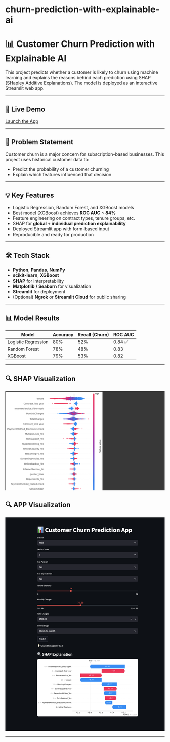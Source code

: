 # churn-prediction-with-explainable-ai
# 📊 Customer Churn Prediction with Explainable AI

This project predicts whether a customer is likely to churn using machine learning and explains the reasons behind each prediction using SHAP (SHapley Additive Explanations). The model is deployed as an interactive Streamlit web app.

---

## 🚀 Live Demo

[Launch the App](https://churn-prediction-with-explainable-ai-hnkr5odzsqfkadua39xujq.streamlit.app/)


---

## 🧠 Problem Statement

Customer churn is a major concern for subscription-based businesses. This project uses historical customer data to:

- Predict the probability of a customer churning
- Explain which features influenced that decision

---

## 💡 Key Features

- Logistic Regression, Random Forest, and XGBoost models
- Best model (XGBoost) achieves **ROC AUC ~ 84%**
- Feature engineering on contract types, tenure groups, etc.
- SHAP for **global + individual prediction explainability**
- Deployed Streamlit app with form-based input
- Reproducible and ready for production

---

## 🛠️ Tech Stack

- **Python**, **Pandas**, **NumPy**
- **scikit-learn**, **XGBoost**
- **SHAP** for interpretability
- **Matplotlib / Seaborn** for visualization
- **Streamlit** for deployment
- (Optional) **Ngrok** or **Streamlit Cloud** for public sharing

---

## 📊 Model Results

| Model               | Accuracy | Recall (Churn) | ROC AUC |
|--------------------|----------|----------------|---------|
| Logistic Regression | 80%      | 52%            | 0.84 ✅ |
| Random Forest       | 78%      | 48%            | 0.83    |
| XGBoost             | 79%      | 53%            | 0.82    |

---

## 🔍 SHAP Visualization

<p align="center">
  <img src="shap_summary.png" alt="SHAP Summary Plot" width="600"/>
</p>

## 🔍 APP Visualization

<p align="center">
  <img src="app.png" alt="SHAP Summary Plot" width="600"/>
</p>

---



